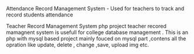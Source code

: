 Attendance Record Management System - Used for teachers to track and record students attendance

Teacher Record Management System php project
teacher recored mamagnent system is usefull for college database management . This is an php with mysql based project mainly fouced on mysql part ,contens all the opration like update, delete , change ,save, upload img etc.
